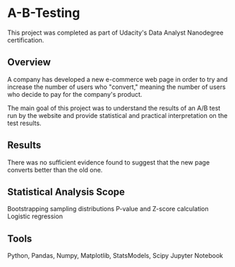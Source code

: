 # A-B-Testing

This project was completed as part of Udacity's Data Analyst Nanodegree certification.

## Overview
A company has developed a new e-commerce web page in order to try and increase the number of users who "convert," meaning the number of users who decide to pay for the company's product.

The main goal of this project was to understand the results of an A/B test run by the website and provide statistical and practical interpretation on the test results.

## Results
There was no sufficient evidence found to suggest that the new page converts better than the old one.

## Statistical Analysis Scope
Bootstrapping sampling distributions
P-value and Z-score calculation
Logistic regression

## Tools
Python, Pandas, Numpy, Matplotlib, StatsModels, Scipy
Jupyter Notebook
